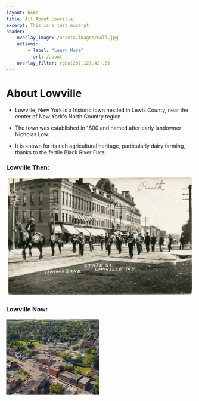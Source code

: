 ```yaml
---
layout: home
title: All About Lowville!
excerpt: This is a test excerpt
header: 
    overlay_image: /assets/images/Fall.jpg
    actions: 
        - label: "Learn More"
          url: /about
    overlay_filter: rgba(237,127,42,.3)
---
```


# About Lowville

- Lowville, New York is a historic town nestled in Lewis County, near the center of New York's North Country region.

- The town was established in 1800 and named after early landowner Nicholas Low.

- It is known for its rich agricultural heritage, particularly dairy farming, thanks to the fertile Black River Flats.

### Lowville Then: 

![Historic Lowville](OldLowville.jpg)

### Lowville Now: 

![Modern Lowville](Lowville.jpg)
